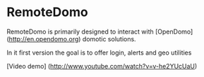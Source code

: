 
RemoteDomo
==========

RemoteDomo is primarily designed to interact with [OpenDomo] (http://en.opendomo.org) domotic solutions. 

In it first version the goal is to offer login, alerts and geo utilities

[Video demo] (http://www.youtube.com/watch?v=v-he2YUcUaU)


